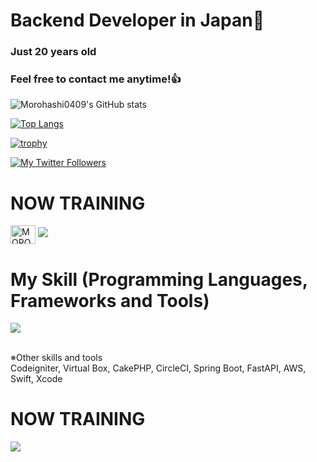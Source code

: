 # Backend Developer in Japan👋  
### Just 20 years old  
### Feel free to contact me anytime!👍  

![Morohashi0409's GitHub stats](https://github-readme-stats.vercel.app/api?username=Morohashi0409&show_icons=true&theme=vue-dark)

[![Top Langs](https://github-readme-stats.vercel.app/api/top-langs/?username=Morohashi0409&layout=compact&theme=vue-dark)](https://github.com/anuraghazra/github-readme-stats)

[![trophy](https://github-profile-trophy.vercel.app/?username=Morohashi0409&theme=discord)](https://github.com/ryo-ma/github-profile-trophy)

[![My Twitter Followers](https://badgen.net/twitter/follow/Masa36940064)](https://x.com/moro95689250)

# NOW TRAINING

<p align="left">
<a href="https://x.com/moro95689250" target="blank"><img align="center" src="https://raw.githubusercontent.com/rahuldkjain/github-profile-readme-generator/master/src/images/icons/Social/twitter.svg" alt="MOROHA@ウェルビーイングエンジニア" height="30" width="40" /></a>
<a href="mailto:moromoropi@gmail.com"><img src="https://img.shields.io/badge/Gmail-d14836?style=flat-square&logo=Gmail&logoColor=white&link=moromoropi@gmail.com"/></a>
</p>

# My Skill (Programming Languages, Frameworks and Tools)

<img src="https://skillicons.dev/icons?i=html,css,js,typescript,firebase,react,vue,next,sqlite,mysql,github,vscode,docker,laravel,cakephp,discord,php,gitlab,jquery,aws,vite,python,fastapi,java,spring,swift" /> <br /><br />

  ※Other skills and tools  
  Codeigniter, Virtual Box, CakePHP, CircleCI, Spring Boot, FastAPI, AWS, Swift, Xcode

# NOW TRAINING

<img src="https://skillicons.dev/icons?i=react,typescript" /> <br /><br />
